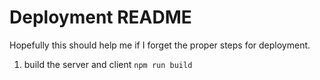 # Deployment README

Hopefully this should help me if I forget the proper steps for deployment.

1. build the server and client
   `npm run build`
